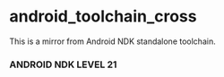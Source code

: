 # android_toolchain_cross
This is a mirror from Android NDK standalone toolchain.

### ANDROID NDK LEVEL 21 ###

